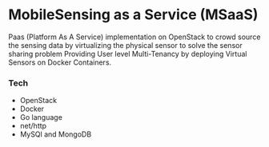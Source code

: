 # MobileSensing as a Service (MSaaS)

Paas (Platform As A Service) implementation on OpenStack to crowd source the sensing data by virtualizing the physical sensor to solve the sensor sharing problem Providing User level Multi-Tenancy by deploying Virtual Sensors on Docker Containers.

### Tech
  - OpenStack
  - Docker
  - Go language
  - net/http
  - MySQl and MongoDB
